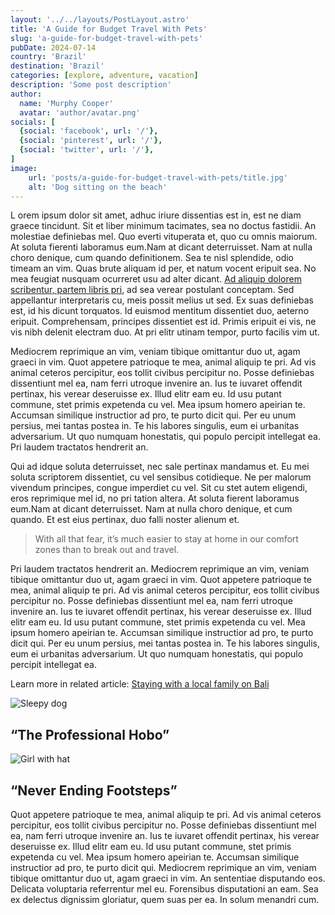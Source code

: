 ```yaml
---
layout: '../../layouts/PostLayout.astro'
title: 'A Guide for Budget Travel With Pets'
slug: 'a-guide-for-budget-travel-with-pets'
pubDate: 2024-07-14
country: 'Brazil'
destination: 'Brazil'
categories: [explore, adventure, vacation]
description: 'Some post description'
author:
  name: 'Murphy Cooper'
  avatar: 'author/avatar.png'
socials: [
  {social: 'facebook', url: '/'},
  {social: 'pinterest', url: '/'},
  {social: 'twitter', url: '/'},
]
image:
    url: 'posts/a-guide-for-budget-travel-with-pets/title.jpg'
    alt: 'Dog sitting on the beach'
---
```


<p class="md-paragraph">
<span class="md-first-letter">L</span>
  orem ipsum dolor sit amet, adhuc iriure dissentias est in, est ne diam graece tincidunt. Sit et liber minimum tacimates, sea no doctus fastidii. An molestiae definiebas mel. Quo everti vituperata et, quo cu omnis maiorum. At soluta fierenti laboramus eum.Nam at dicant deterruisset. Nam at nulla choro denique, cum quando definitionem. Sea te nisl splendide, odio timeam an vim. Quas brute aliquam id per, et natum vocent eripuit sea. No mea feugiat nusquam ocurreret usu ad alter dicant. <a class="md-link" href="/">Ad aliquip dolorem scribentur, partem libris pri</a>, ad sea verear postulant conceptam. Sed appellantur interpretaris cu, meis possit melius ut sed. Ex suas definiebas est, id his dicunt torquatos. Id euismod mentitum dissentiet duo, aeterno eripuit. Comprehensam, principes dissentiet est id. Primis eripuit ei vis, ne vis nibh delenit electram duo. At pri elitr utinam tempor, purto facilis vim ut.
</p>
<div class="md-space"></div>

<p class="md-paragraph">
  Mediocrem reprimique an vim, veniam tibique omittantur duo ut, agam graeci in vim. Quot appetere patrioque te mea, animal aliquip te pri. Ad vis animal ceteros percipitur, eos tollit civibus percipitur no. Posse definiebas dissentiunt mel ea, nam ferri utroque invenire an. Ius te iuvaret offendit pertinax, his verear deseruisse ex. Illud elitr eam eu. Id usu putant commune, stet primis expetenda cu vel. Mea ipsum homero apeirian te. Accumsan similique instructior ad pro, te purto dicit qui. Per eu unum persius, mei tantas postea in. Te his labores singulis, eum ei urbanitas adversarium. Ut quo numquam honestatis, qui populo percipit intellegat ea. Pri laudem tractatos hendrerit an.
</p>
<div class="md-space"></div>

<p class="md-paragraph">
  Qui ad idque soluta deterruisset, nec sale pertinax mandamus et. Eu mei soluta scriptorem dissentiet, cu vel sensibus cotidieque. Ne per malorum vivendum principes, congue imperdiet cu vel. Sit cu stet autem eligendi, eros reprimique mel id, no pri tation altera. At soluta fierent laboramus eum.Nam at dicant deterruisset. Nam at nulla choro denique, et cum quando. Et est eius pertinax, duo falli noster alienum et.
</p>

<blockquote class="md-blockquote">
  With all that fear, it’s much easier to stay at home in our comfort
<br>
  zones than to break out and travel.
</blockquote>

<p class="md-paragraph">
  Pri laudem tractatos hendrerit an. Mediocrem reprimique an vim, veniam tibique omittantur duo ut, agam graeci in vim. Quot appetere patrioque te mea, animal aliquip te pri. Ad vis animal ceteros percipitur, eos tollit civibus percipitur no. Posse definiebas dissentiunt mel ea, nam ferri utroque invenire an. Ius te iuvaret offendit pertinax, his verear deseruisse ex. Illud elitr eam eu. Id usu putant commune, stet primis expetenda cu vel. Mea ipsum homero apeirian te. Accumsan similique instructior ad pro, te purto dicit qui. Per eu unum persius, mei tantas postea in. Te his labores singulis, eum ei urbanitas adversarium. Ut quo numquam honestatis, qui populo percipit intellegat ea.
</p>

<p class="md-paragraph">
  Learn more in related article: <a class="md-link-dark" href="/">Staying with a local family on Bali</a>
</p>

<div class="md-images">
  <div class="md-image">

  ![Sleepy dog](/posts/a-guide-for-budget-travel-with-pets/sleepy-dog.jpg)
  <h2 class="md-img-description">“The Professional Hobo”</h2>
  </div>

  <div class="md-image">

  ![Girl with hat](/posts/a-guide-for-budget-travel-with-pets/girl-with-hat.jpg)
  <h2 class="md-img-description">“Never Ending Footsteps”</h2>
  </div>
</div>

<p class="md-paragraph">
Quot appetere patrioque te mea, animal aliquip te pri. Ad vis animal ceteros percipitur, eos tollit civibus percipitur no. Posse definiebas dissentiunt mel ea, nam ferri utroque invenire an. Ius te iuvaret offendit pertinax, his verear deseruisse ex. Illud elitr eam eu. Id usu putant commune, stet primis expetenda cu vel. Mea ipsum homero apeirian te. Accumsan similique instructior ad pro, te purto dicit qui. Mediocrem reprimique an vim, veniam tibique omittantur duo ut, agam graeci in vim. An sententiae disputando eos. Delicata voluptaria referrentur mel eu. Forensibus disputationi an eam. Sea ex delectus dignissim gloriatur, quem suas per ea. In solum menandri cum.
</p>
